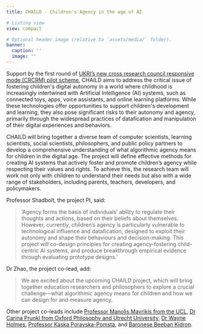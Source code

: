 ```yaml
---
title: CHAILD - Children's Agency in the age of AI

# Listing view
view: compact

# Optional header image (relative to `assets/media/` folder).
banner:
  caption: ''
  image: ''
---
```


Support by the first round of [UKRI’s new cross research council responsive mode (CRCRM) pilot scheme](https://www.ukri.org/what-we-do/browse-our-areas-of-investment-and-support/ukri-cross-research-council-responsive-mode-pilot-scheme/), CHAILD aims to address the critical issue of fostering children's digital autonomy in a world where childhood is increasingly intertwined with Artificial Intelligence (AI) systems, such as connected toys, apps, voice assistants, and online learning platforms. While these technologies offer opportunities to support children's development and learning, they also pose significant risks to their autonomy and agency, primarily through the widespread practices of datafication and manipulation of their digital experiences and behaviors.



CHAILD will bring together a diverse team of computer scientists, learning scientists, social scientists, philosophers, and public policy partners to develop a comprehensive understanding of what algorithmic agency means for children in the digital age. The project will define effective methods for creating AI systems that actively foster and promote children’s agency while respecting their values and rights. To achieve this, the research team will work not only with children to understand their needs but also with a wide range of stakeholders, including parents, teachers, developers, and policymakers.



Professor Shadbolt, the project PI, said: 
> ‘Agency forms the basis of individuals’ ability to regulate their thoughts and actions, based on their beliefs about themselves. However, currently, children’s agency is particularly vulnerable to technological influence and datafication, designed to exploit their autonomy and shape their behaviours and decision-making. This project will co-design principles for creating agency-fostering child-centric AI systems, and produce breakthrough empirical evidence through evaluating prototype designs.’

Dr Zhao, the project co-lead, add:
> We are excited about the upcoming CHAILD project, which will bring together education researchers and philosophers to explore a crucial challenge—what algorithmic agency means for children and how we can design for and measure agency.

Other project co-leads include [Professor Manolis Mavrikis from the UCL](https://profiles.ucl.ac.uk/48731-manolis-mavrikis), [Dr Carina Prunkl from Oxford Philosophy and Utrecht University](https://www.carinaprunkl.com), [Dr Wayne Holmes](https://profiles.ucl.ac.uk/48674-wayne-holmes), [Professor Kaska Porayska-Pomsta](https://profiles.ucl.ac.uk/48719-kaska-porayskapomsta), and [Baronese Beeban Kidron](https://beeban.com). 

